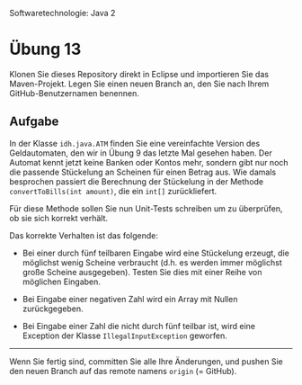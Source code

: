 Softwaretechnologie: Java 2

# Übung 13


Klonen Sie dieses Repository direkt in Eclipse und importieren Sie das Maven-Projekt. Legen Sie einen neuen Branch an, den Sie nach Ihrem GitHub-Benutzernamen benennen.


## Aufgabe

In der Klasse `idh.java.ATM` finden Sie eine vereinfachte Version des Geldautomaten, den wir in Übung 9 das letzte Mal gesehen haben. Der Automat kennt jetzt keine Banken oder Kontos mehr, sondern gibt nur noch die passende Stückelung an Scheinen für einen Betrag aus. Wie damals besprochen passiert die Berechnung der Stückelung in der Methode `convertToBills(int amount)`, die ein `int[]` zurückliefert.

Für diese Methode sollen Sie nun Unit-Tests schreiben um zu überprüfen, ob sie sich korrekt verhält.

Das korrekte Verhalten ist das folgende:

- Bei einer durch fünf teilbaren Eingabe wird eine Stückelung erzeugt, die möglichst wenig Scheine verbraucht (d.h. es werden immer möglichst große Scheine ausgegeben). Testen Sie dies mit einer Reihe von möglichen Eingaben.

- Bei Eingabe einer negativen Zahl wird ein Array mit Nullen zurückgegeben.

- Bei Eingabe einer Zahl die nicht durch fünf teilbar ist, wird eine Exception der Klasse `IllegalInputException` geworfen.




----

Wenn Sie fertig sind, committen Sie alle Ihre Änderungen, und pushen Sie den neuen Branch auf das remote namens `origin` (= GitHub). 